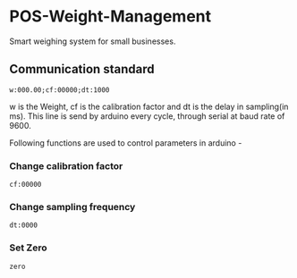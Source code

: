 # POS-Weight-Management
 Smart weighing system for small businesses. 

## Communication standard

```w:000.00;cf:00000;dt:1000```

w is the Weight,  cf is the calibration factor and dt is the delay in sampling(in ms). This line is send by arduino every cycle, through serial at baud rate of 9600.

Following functions are used to control parameters in arduino -

### Change calibration factor
```cf:00000```

### Change sampling frequency
```dt:0000```

### Set Zero
```zero```